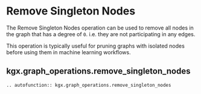 # Remove Singleton Nodes

The Remove Singleton Nodes operation can be used to remove all nodes in the graph that
has a degree of `0`. i.e. they are not participating in any edges.

This operation is typically useful for pruning graphs with isolated nodes before
using them in machine learning workflows.


## kgx.graph_operations.remove_singleton_nodes

```eval_rst
.. autofunction:: kgx.graph_operations.remove_singleton_nodes
```
